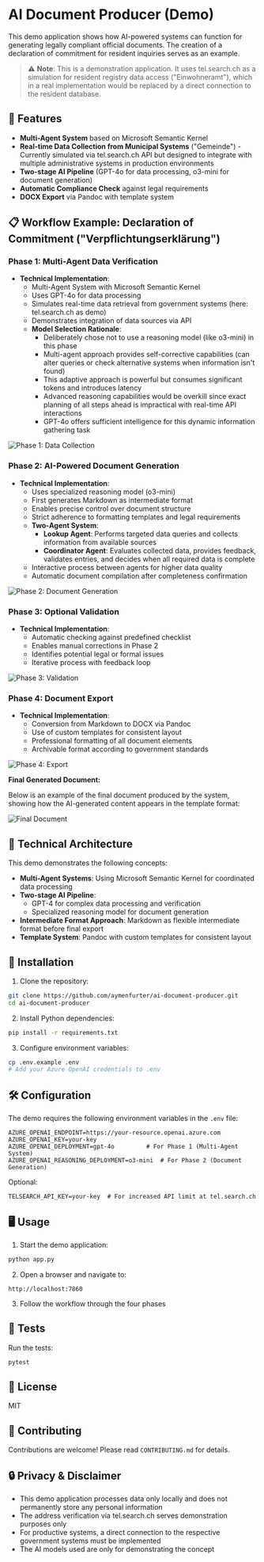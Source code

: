 # AI Document Producer (Demo)

This demo application shows how AI-powered systems can function for generating legally compliant official documents. The creation of a declaration of commitment for resident inquiries serves as an example.

> ⚠️ **Note**: This is a demonstration application. It uses tel.search.ch as a simulation for resident registry data access ("Einwohneramt"), which in a real implementation would be replaced by a direct connection to the resident database.

## 🌟 Features

- **Multi-Agent System** based on Microsoft Semantic Kernel
- **Real-time Data Collection from Municipal Systems** ("Gemeinde") - Currently simulated via tel.search.ch API but designed to integrate with multiple administrative systems in production environments
- **Two-stage AI Pipeline** (GPT-4o for data processing, o3-mini for document generation)
- **Automatic Compliance Check** against legal requirements
- **DOCX Export** via Pandoc with template system

## 📋 Workflow Example: Declaration of Commitment ("Verpflichtungserklärung")

### Phase 1: Multi-Agent Data Verification
- **Technical Implementation**: 
  - Multi-Agent System with Microsoft Semantic Kernel
  - Uses GPT-4o for data processing
  - Simulates real-time data retrieval from government systems (here: tel.search.ch as demo)
  - Demonstrates integration of data sources via API
  - **Model Selection Rationale**:
    - Deliberately chose not to use a reasoning model (like o3-mini) in this phase
    - Multi-agent approach provides self-corrective capabilities (can alter queries or check alternative systems when information isn't found)
    - This adaptive approach is powerful but consumes significant tokens and introduces latency
    - Advanced reasoning capabilities would be overkill since exact planning of all steps ahead is impractical with real-time API interactions
    - GPT-4o offers sufficient intelligence for this dynamic information gathering task

![Phase 1: Data Collection](docs/images/phase1.png)

### Phase 2: AI-Powered Document Generation
- **Technical Implementation**:
  - Uses specialized reasoning model (o3-mini)
  - First generates Markdown as intermediate format
  - Enables precise control over document structure
  - Strict adherence to formatting templates and legal requirements
  - **Two-Agent System**:
    - **Lookup Agent**: Performs targeted data queries and collects information from available sources
    - **Coordinator Agent**: Evaluates collected data, provides feedback, validates entries, and decides when all required data is complete
  - Interactive process between agents for higher data quality
  - Automatic document compilation after completeness confirmation

![Phase 2: Document Generation](docs/images/phase2.png)

### Phase 3: Optional Validation
- **Technical Implementation**:
  - Automatic checking against predefined checklist
  - Enables manual corrections in Phase 2
  - Identifies potential legal or formal issues
  - Iterative process with feedback loop

![Phase 3: Validation](docs/images/phase3.png)

### Phase 4: Document Export
- **Technical Implementation**:
  - Conversion from Markdown to DOCX via Pandoc
  - Use of custom templates for consistent layout
  - Professional formatting of all document elements
  - Archivable format according to government standards

![Phase 4: Export](docs/images/phase4.png)

**Final Generated Document:**

Below is an example of the final document produced by the system, showing how the AI-generated content appears in the template format:

![Final Document](docs/images/final_document.png)

## 🎯 Technical Architecture

This demo demonstrates the following concepts:
- **Multi-Agent Systems**: Using Microsoft Semantic Kernel for coordinated data processing
- **Two-stage AI Pipeline**: 
  - GPT-4 for complex data processing and verification
  - Specialized reasoning model for document generation
- **Intermediate Format Approach**: Markdown as flexible intermediate format before final export
- **Template System**: Pandoc with custom templates for consistent layout

## 🚀 Installation

1. Clone the repository:
```bash
git clone https://github.com/aymenfurter/ai-document-producer.git
cd ai-document-producer
```

2. Install Python dependencies:
```bash
pip install -r requirements.txt
```

3. Configure environment variables:
```bash
cp .env.example .env
# Add your Azure OpenAI credentials to .env
```

## 🛠️ Configuration

The demo requires the following environment variables in the `.env` file:

```env
AZURE_OPENAI_ENDPOINT=https://your-resource.openai.azure.com
AZURE_OPENAI_KEY=your-key
AZURE_OPENAI_DEPLOYMENT=gpt-4o         # For Phase 1 (Multi-Agent System)
AZURE_OPENAI_REASONING_DEPLOYMENT=o3-mini  # For Phase 2 (Document Generation)
```

Optional:
```env
TELSEARCH_API_KEY=your-key  # For increased API limit at tel.search.ch
```

## 🖥️ Usage

1. Start the demo application:
```bash
python app.py
```

2. Open a browser and navigate to:
```
http://localhost:7860
```

3. Follow the workflow through the four phases

## 🧪 Tests

Run the tests:
```bash
pytest
```

## 📝 License

MIT

## 🤝 Contributing

Contributions are welcome! Please read `CONTRIBUTING.md` for details.

## 🔒 Privacy & Disclaimer

- This demo application processes data only locally and does not permanently store any personal information
- The address verification via tel.search.ch serves demonstration purposes only
- For productive systems, a direct connection to the respective government systems must be implemented
- The AI models used are only for demonstrating the concept
